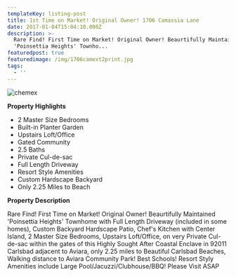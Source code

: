 ```yaml
---
templateKey: listing-post
title: 1st Time on Market! Original Owner! 1706 Camassia Lane
date: 2017-01-04T15:04:10.000Z
description: >-
  Rare Find! First Time on Market! Original Owner! Beaurtifully Maintained
  'Poinsettia Heights' Townho...
featuredpost: true
featuredimage: /img/1706camext2print.jpg
tags:
  - ''
---
```

![chemex](/img/21527359273.jpg)

**Property Highlights**

* 2 Master Size Bedrooms
* Built-in Planter Garden
* Upstairs Loft/Office
* Gated Community
* 2.5 Baths
* Private Cul-de-sac
* Full Length Driveway
* Resort Style Amenities
* Custom Hardscape Backyard
* Only 2.25 Miles to Beach

**Property Description**

Rare Find! First Time on Market! Original Owner! Beaurtifully Maintained 'Poinsettia Heights' Townhome with Full Length Driveway (included in some homes), Custom Backyard Hardscape Patio, Chef's Kitchen with Center Island, 2 Master Size Bedrooms, Upstairs Loft/Office, on very Private Cul-de-sac within the gates of this Highly Sought After Coastal Enclave in 92011 Carlsbad adjacent to Aviara, only 2.25 miles to Beautiful Carlsbad Beaches, Walking distance to Aviara Community Park!  Best Schools! Resort Styly Amenities include Large Pool/Jacuzzi/Clubhouse/BBQ! Please Visit ASAP
